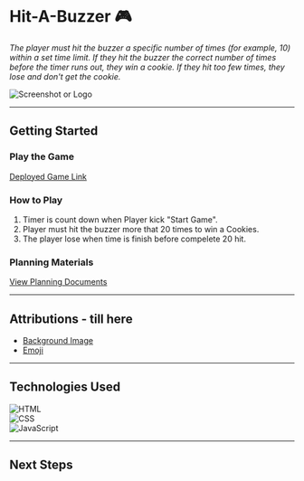# Hit-A-Buzzer 🎮

_The player must hit the buzzer a specific number of times (for example, 10) within a set time limit. If they hit the buzzer the correct number of times before the timer runs out, they win a cookie. If they hit too few times, they lose and don't get the cookie._


![Screenshot or Logo](https://i.imgur.com/G1BaKhP.png)  

----------

## Getting Started

### Play the Game


[Deployed Game Link](https://jassimhayat.github.io/Hit-A-Buzzer/) 

### How to Play

1. Timer is count down when Player kick "Start Game".
2. Player must hit the buzzer more that 20 times to win a Cookies.
3. The player lose when time is finish before compelete 20 hit.  

### Planning Materials

[View Planning Documents]()

----------

## Attributions - till here

-   [Background Image](https://www.istockphoto.com/photo/word-brand-on-blue-background-gm868866930-144875825)
-   [Emoji](https://excellence-it.co.uk/insights/bring-up-emoji-window/#:~:text=Press%20Windows%20key%20%2B%20.,emoji%20panel%20will%20pop%20up.)

----------

## Technologies Used

![HTML](https://img.shields.io/badge/-HTML-E34F26?logo=html5&logoColor=white&style=flat-square)  
![CSS](https://img.shields.io/badge/-CSS-1572B6?logo=css3&logoColor=white&style=flat-square)  
![JavaScript](https://img.shields.io/badge/-JavaScript-F7DF1E?logo=javascript&logoColor=black&style=flat-square)

----------

## Next Steps
